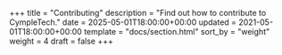 +++
title = "Contributing"
description = "Find out how to contribute to CympleTech."
date = 2025-05-01T18:00:00+00:00
updated = 2021-05-01T18:00:00+00:00
template = "docs/section.html"
sort_by = "weight"
weight = 4
draft = false
+++
